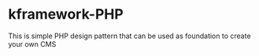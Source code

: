 # kframework-PHP
This is simple PHP design pattern that can be used as foundation to create your own CMS
